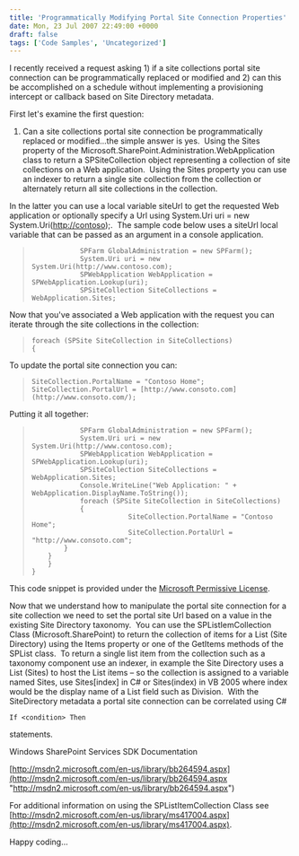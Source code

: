 ```yaml
---
title: 'Programmatically Modifying Portal Site Connection Properties'
date: Mon, 23 Jul 2007 22:49:00 +0000
draft: false
tags: ['Code Samples', 'Uncategorized']
---
```


I recently received a request asking 1) if a site collections portal site connection can be programmatically replaced or modified and 2) can this be accomplished on a schedule without implementing a provisioning intercept or callback based on Site Directory metadata.

First let's examine the first question:

1) Can a site collections portal site connection be programmatically replaced or modified...the simple answer is yes.  Using the Sites property of the Microsoft.SharePoint.Administration.WebApplication class to return a SPSiteCollection object representing a collection of site collections on a Web application.  Using the Sites property you can use an indexer to return a single site collection from the collection or alternately return all site collections in the collection.

In the latter you can use a local variable siteUrl to get the requested Web application or optionally specify a Url using System.Uri uri = new System.Uri([http://contoso](http://contoso/));.  The sample code below uses a siteUrl local variable that can be passed as an argument in a console application.

> ```
>             SPFarm GlobalAdministration = new SPFarm();
>             System.Uri uri = new System.Uri(http://www.contoso.com);
>             SPWebApplication WebApplication = SPWebApplication.Lookup(uri);
>             SPSiteCollection SiteCollections = WebApplication.Sites;
> 
> ```

Now that you've associated a Web application with the request you can iterate through the site collections in the collection:

> ```
> foreach (SPSite SiteCollection in SiteCollections)
> {
> 
> ```

To update the portal site connection you can:

> ```
> SiteCollection.PortalName = "Contoso Home";
> SiteCollection.PortalUrl = [http://www.consoto.com](http://www.consoto.com/);
> ```

Putting it all together:

> ```
>             SPFarm GlobalAdministration = new SPFarm();
>             System.Uri uri = new System.Uri(http://www.contoso.com);
>             SPWebApplication WebApplication = SPWebApplication.Lookup(uri);
>             SPSiteCollection SiteCollections = WebApplication.Sites;
>             Console.WriteLine("Web Application: " + WebApplication.DisplayName.ToString());
>             foreach (SPSite SiteCollection in SiteCollections)
>             {
>                         SiteCollection.PortalName = "Contoso Home";
>                         SiteCollection.PortalUrl = "http://www.consoto.com";
>         }
>     }
>     }
> }
> ```

This code snippet is provided under the [Microsoft Permissive License](http://www.microsoft.com/resources/sharedsource/licensingbasics/permissivelicense.mspx).

Now that we understand how to manipulate the portal site connection for a site collection we need to set the portal site Url based on a value in the existing Site Directory taxonomy.  You can use the SPListIemCollection Class (Microsoft.SharePoint) to return the collection of items for a List (Site Directory) using the Items property or one of the GetItems methods of the SPList class.  To return a single list item from the collection such as a taxonomy component use an indexer, in example the Site Directory uses a List (Sites) to host the List items – so the collection is assigned to a variable named Sites, use Sites\[index\] in C# or Sites(index) in VB 2005 where index would be the display name of a List field such as Division.  With the SiteDirectory metadata a portal site connection can be correlated using C#

```
If <condition> Then
```

statements.

Windows SharePoint Services SDK Documentation

[http://msdn2.microsoft.com/en-us/library/bb264594.aspx](http://msdn2.microsoft.com/en-us/library/bb264594.aspx "http://msdn2.microsoft.com/en-us/library/bb264594.aspx")

For additional information on using the SPListItemCollection Class see [http://msdn2.microsoft.com/en-us/library/ms417004.aspx](http://msdn2.microsoft.com/en-us/library/ms417004.aspx).

Happy coding...